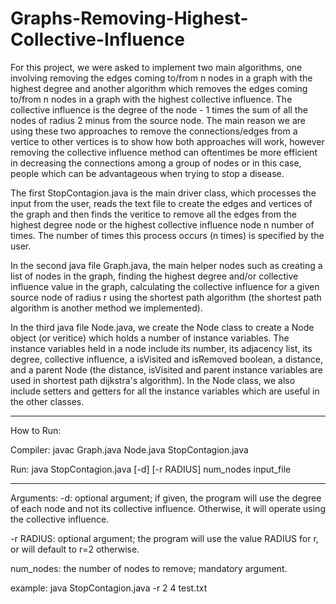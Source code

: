 # Graphs-Removing-Highest-Collective-Influence

For this project, we were asked to implement two main algorithms, one involving removing the edges coming to/from n nodes in a graph with the highest
degree and another algorithm which removes the edges coming to/from n nodes in a graph with the highest collective influence. The collective influence is
the degree of the node - 1 times the sum of all the nodes of radius 2 minus from the source node. The main reason we are using these two approaches to
remove the connections/edges from a vertice to other vertices is to show how both approaches will work, however removing the collective influence method
can oftentimes be more efficient in decreasing the connections among a group of nodes or in this case, people which can be advantageous when trying to
stop a disease. 

The first StopContagion.java is the main driver class, which processes the input from the user, reads the text file to create the edges and vertices of the
graph and then finds the veritice to remove all the edges from the highest degree node or the highest collective influence node n number of times. The
number of times this process occurs (n times) is specified by the user. 

In the second java file Graph.java, the main helper nodes such as creating a list of nodes in the graph, finding the highest degree and/or collective
influence value in the graph, calculating the collective influence for a given source node of radius r using the shortest path algorithm (the shortest path
algorithm is another method we implemented). 

In the third java file Node.java, we create the Node class to create a Node object (or veritice) which holds a number of instance variables. The instance
variables held in a node include its number, its adjacency list, its degree, collective influence, a isVisited and isRemoved boolean, a distance, and a
parent Node (the distance, isVisited and parent instance variables are used in shortest path dijkstra's algorithm). In the Node class, we also include
setters and getters for all the instance variables which are useful in the other classes. 

****
How to Run:

Compiler: javac Graph.java Node.java StopContagion.java

Run: java StopContagion.java [-d] [-r RADIUS] num_nodes input_file
****
Arguments:
-d: optional argument; if given, the program will use the degree of each node and not its collective influence. Otherwise, it will operate using the
collective influence.

 -r RADIUS: optional argument; the program will use the value RADIUS for r, or will default to r=2 otherwise.
 
 num_nodes: the number of nodes to remove; mandatory argument.

example: java StopContagion.java -r 2 4 test.txt
